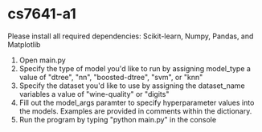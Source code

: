 # cs7641-a1
Please install all required dependencies: Scikit-learn, Numpy, Pandas, and Matplotlib
1. Open main.py
2. Specify the type of model you'd like to run by assigning model_type a value of "dtree", "nn", "boosted-dtree", "svm", or "knn"
3. Specify the dataset you'd like to use by assigning the dataset_name variables a value of "wine-quality" or "digits"
4. Fill out the model_args paramter to specify hyperparameter values into the models. Examples are provided in comments within the dictionary.
5. Run the program by typing "python main.py" in the console